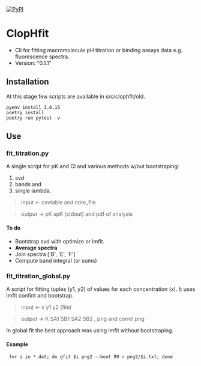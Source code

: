 [![PyPI](https://img.shields.io/pypi/v/ClopHfit.svg)](https://pypi.org/project/ClopHfit/)

# ClopHfit #

* Cli for fitting macromolecule pH titration or binding assays data e.g. fluorescence spectra.
* Version: "0.1.1"

## Installation

At this stage few scripts are available in src/clophfit/old.

    pyenv install 3.6.15
    poetry install
    poetry run pytest -v

## Use

### fit_titration.py ###

A single script for pK and Cl and various methods w/out bootstraping:
1. svd
2. bands and
3. single lambda.

>   input ← csvtable and note_file

>   output → pK spK (stdout) and pdf of analysis

#### To do

- Bootstrap svd with optimize or lmfit.
- **Average spectra**
- Join spectra ['B', 'E', 'F']
- Compute band integral (or sums)

### fit_titration_global.py ###

A script for fitting tuples (y1, y2) of values for each concentration (x).
It uses lmfit confint and bootstrap.

>   input ← x y1 y2 (file)

>   output → K SA1 SB1 SA2 SB2 , png and correl.png
    
In global fit the best approach was using lmfit without bootstraping.

#### Example
     
	 for i in *.dat; do gfit $i png2 --boot 99 > png2/$i.txt; done
